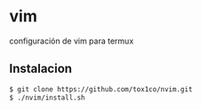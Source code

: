 # vim
configuración de vim para termux

## Instalacion

```bash
$ git clone https://github.com/tox1co/nvim.git
$ ./nvim/install.sh
```
